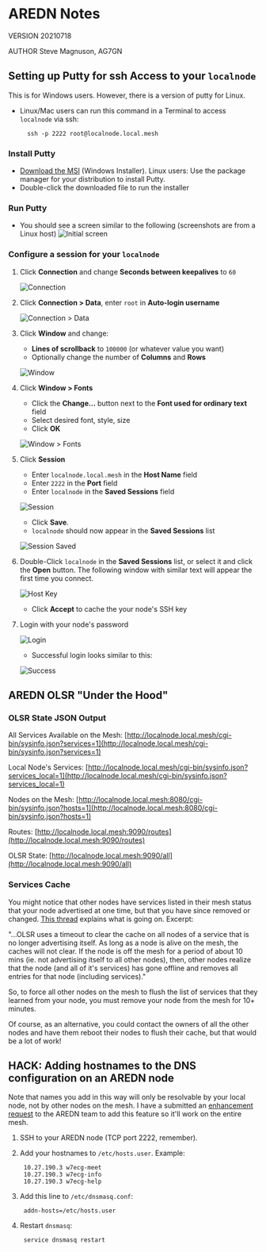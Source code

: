 # AREDN Notes

VERSION 20210718

AUTHOR Steve Magnuson, AG7GN

## Setting up Putty for ssh Access to your `localnode`

This is for Windows users. However, there is a version of putty for Linux. 

- Linux/Mac users can run this command in a Terminal to access `localnode` via ssh:

		ssh -p 2222 root@localnode.local.mesh

### Install Putty

- [Download the MSI](https://www.chiark.greenend.org.uk/~sgtatham/putty/latest.html) (Windows Installer). Linux users: Use the package manager for your distribution to install Putty.
-  Double-click the downloaded file to run the installer

### Run Putty

- You should see a screen similar to the following (screenshots are from a Linux host)
	![Initial screen](img/putty1.png)

### Configure a session for your `localnode`

1. Click __Connection__ and change __Seconds between keepalives__ to `60`

	![Connection](img/putty2.png)

2. Click __Connection > Data__, enter `root` in __Auto-login username__

	![Connection > Data](img/putty3.png)

3. Click __Window__ and change:

	- __Lines of scrollback__ to `100000` (or whatever value you want)
	- Optionally change the number of __Columns__ and __Rows__

	![Window](img/putty4.png)

4. Click __Window > Fonts__

	- Click the __Change...__ button next to the __Font used for ordinary text__ field
	- Select desired font, style, size
	- Click __OK__

	![Window > Fonts](img/putty6.png)

5. Click __Session__

	- Enter `localnode.local.mesh` in the __Host Name__ field
	- Enter `2222` in the __Port__ field
	- Enter `localnode` in the __Saved Sessions__ field

	![Session](img/putty7.png)

	- Click __Save__. 
	- `localnode` should now appear in the __Saved Sessions__ list
	
	![Session Saved](img/putty8.png)
	
6. Double-Click `localnode` in the __Saved Sessions__ list, or select it and click the __Open__ button. The following window with similar text will appear the first time you connect.

	![Host Key](img/putty9.png)
	
	- Click __Accept__ to cache the your node's SSH key
	
7. Login with your node's password

	![Login](img/putty10.png)
	
	- Successful login looks similar to this:
	
	![Success](img/putty11.png)

## AREDN OLSR "Under the Hood"

### OLSR State JSON Output

All Services Available on the Mesh: [http://localnode.local.mesh/cgi-bin/sysinfo.json?services=1](http://localnode.local.mesh/cgi-bin/sysinfo.json?services=1)

Local Node's Services: [http://localnode.local.mesh/cgi-bin/sysinfo.json?services_local=1](http://localnode.local.mesh/cgi-bin/sysinfo.json?services_local=1)

Nodes on the Mesh: [http://localnode.local.mesh:8080/cgi-bin/sysinfo.json?hosts=1](http://localnode.local.mesh:8080/cgi-bin/sysinfo.json?hosts=1)

Routes: [http://localnode.local.mesh:9090/routes](http://localnode.local.mesh:9090/routes)

OLSR State: [http://localnode.local.mesh:9090/all](http://localnode.local.mesh:9090/all)

### Services Cache

You might notice that other nodes have services listed in their mesh status that your node advertised at one time, but that you have since removed or changed.  [This thread](https://www.arednmesh.org/content/services-not-being-deleted) explains what is going on.  Excerpt:

"...OLSR uses a timeout to clear the cache on all nodes of a service that is no longer advertising itself.  As long as a node is alive on the mesh, the caches will not clear.  If the node is off the mesh for a period of about 10 mins (ie. not advertising itself to all other nodes), then, other nodes realize that the node (and all of it's services) has gone offline and removes all entries for that node (including services)."

So, to force all other nodes on the mesh to flush the list of services that they learned from your node, you must remove your node from the mesh for 10+ minutes.

Of course, as an alternative, you could contact the owners of all the other nodes and have them reboot their nodes to flush their cache, but that would be a lot of work!

## HACK: Adding hostnames to the DNS configuration on an AREDN node

Note that names you add in this way will only be resolvable by your local node, not by other nodes on the mesh.  I have a submitted an [enhancement request](https://github.com/aredn/aredn_ar71xx/issues/516) to the AREDN team to add this feature so it'll work on the entire mesh.

1. SSH to your AREDN node (TCP port 2222, remember).

1. Add your hostnames to `/etc/hosts.user`.  Example:

		10.27.190.3	w7ecg-meet
		10.27.190.3	w7ecg-info
		10.27.190.3	w7ecg-help
		
1. Add this line to `/etc/dnsmasq.conf`:

		addn-hosts=/etc/hosts.user
		
1. Restart `dnsmasq`:

		service dnsmasq restart
		






